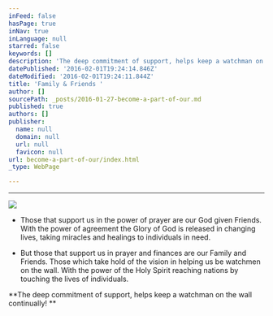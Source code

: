 ```yaml
---
inFeed: false
hasPage: true
inNav: true
inLanguage: null
starred: false
keywords: []
description: 'The deep commitment of support, helps keep a watchman on the wall continually!  '
datePublished: '2016-02-01T19:24:14.846Z'
dateModified: '2016-02-01T19:24:11.844Z'
title: 'Family & Friends '
author: []
sourcePath: _posts/2016-01-27-become-a-part-of-our.md
published: true
authors: []
publisher:
  name: null
  domain: null
  url: null
  favicon: null
url: become-a-part-of-our/index.html
_type: WebPage

---
```

****
![](https://the-grid-user-content.s3-us-west-2.amazonaws.com/e18b16b7-d111-46a4-8b2b-cd8b93795674.jpg)

* Those that support us in the power of prayer are our God given Friends. With the power of agreement the Glory of God is released in changing lives, taking miracles and healings to individuals in need. 

* But those that support us in prayer and finances are our Family and Friends. Those which take hold of the vision in helping us be watchmen on the wall. With the power of the Holy Spirit reaching nations by touching the lives of individuals. 

**The deep commitment of support, helps keep a watchman on the wall continually!  **